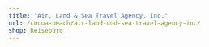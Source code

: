 ```yaml
---
title: "Air, Land & Sea Travel Agency, Inc."
url: /cocoa-beach/air-land-und-sea-travel-agency-inc/
shop: Reisebüro
---
```

